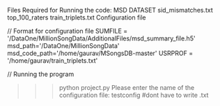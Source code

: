Files Required for Running the code:
MSD DATASET
sid_mismatches.txt
top_100_raters
train_triplets.txt
Configuration file

// Format for configuration file
SUMFILE = '/DataOne/MillionSongData/AdditionalFiles/msd_summary_file.h5'
msd_path='/DataOne/MillionSongData'
msd_code_path='/home/gaurav/MSongsDB-master'
USRPROF = '/home/gaurav/train_triplets.txt'

// Running the program

>>>python project.py
Please enter the name of the configuration file:
testconfig #dont have to write .txt
